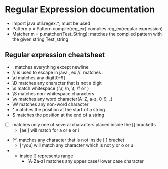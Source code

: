 # Regular Expression documentation

+ import java.util.regex.*; must be used
+ Pattern p = Pattern.compile(reg_ex) complies reg_ex(regular expression)
+ Matcher m = p.matcher(Test_String); matches the compiled pattern with the given string Test_string

## Regular expression cheatsheet

+ . matches everything except newline
+ // is used to escape in java , ex //. matches .
+ \d matches any digit[0-9]
+ \D matches any character that is not a digit
+ \s match whitespace ( \r, \n, \t, \f or <space>)
+ \S matches non-whitespace characters
+ \w matches any word character(A-Z, a-z, 0-9, _)
+ \W matches any non-word character
+ ^ matches the position at the start of a string
+ $ matches the position at the end of a string

+ [ ] matches only one of several characters placed inside the [] bracketts
	+ [aei] will match for a or e or i
+ [^] matches any character that is not inside [ ] bracket
	+ [^you] will match any character which is not y or o or u
+ - inside [] represents range
	+ [A-Za-z] matches any upper case/ lower case character